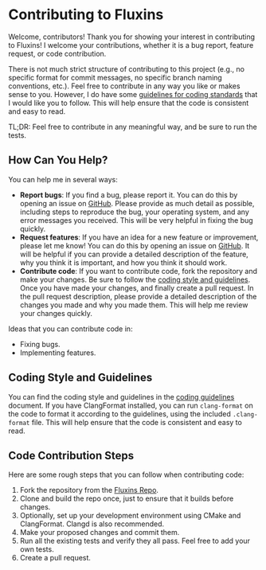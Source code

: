 # Contributing to Fluxins

Welcome, contributors! Thank you for showing your interest in contributing to Fluxins! I welcome your contributions, whether it is a bug report, feature request, or code contribution.

There is not much strict structure of contributing to this project (e.g., no specific format for commit messages, no specific branch naming conventions, etc.). Feel free to contribute in any way you like or makes sense to you. However, I do have some [guidelines for coding standards](coding_guidelines.md) that I would like you to follow. This will help ensure that the code is consistent and easy to read.

TL;DR: Feel free to contribute in any meaningful way, and be sure to run the tests.

## How Can You Help?

You can help me in several ways:

- **Report bugs**: If you find a bug, please report it. You can do this by opening an issue on [GitHub](https://github.com/anstropleuton/fluxins/issues). Please provide as much detail as possible, including steps to reproduce the bug, your operating system, and any error messages you received. This will be very helpful in fixing the bug quickly.
- **Request features**: If you have an idea for a new feature or improvement, please let me know! You can do this by opening an issue on [GitHub](https://github.com/anstropleuton/fluxins/issues). It will be helpful if you can provide a detailed description of the feature, why you think it is important, and how you think it should work.
- **Contribute code**: If you want to contribute code, fork the repository and make your changes. Be sure to follow the [coding style and guidelines](coding_guidelines.md). Once you have made your changes, and finally create a pull request. In the pull request description, please provide a detailed description of the changes you made and why you made them. This will help me review your changes quickly.

Ideas that you can contribute code in:
- Fixing bugs.
- Implementing features.

## Coding Style and Guidelines

You can find the coding style and guidelines in the [coding guidelines](coding_guidelines.md) document. If you have ClangFormat installed, you can run `clang-format` on the code to format it according to the guidelines, using the included `.clang-format` file. This will help ensure that the code is consistent and easy to read.

## Code Contribution Steps

Here are some rough steps that you can follow when contributing code:

1. Fork the repository from the [Fluxins Repo](https://github.com/anstropleuton/fluxins).
2. Clone and build the repo once, just to ensure that it builds before changes.
3. Optionally, set up your development environment using CMake and ClangFormat. Clangd is also recommended.
4. Make your proposed changes and commit them.
5. Run all the existing tests and verify they all pass. Feel free to add your own tests.
5. Create a pull request.

